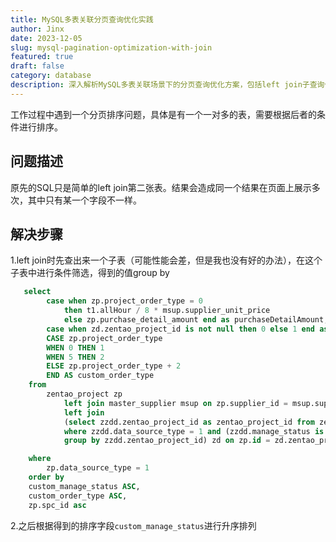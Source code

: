 ```yaml
---
title: MySQL多表关联分页查询优化实践
author: Jinx
date: 2023-12-05
slug: mysql-pagination-optimization-with-join
featured: true
draft: false
category: database
description: 深入解析MySQL多表关联场景下的分页查询优化方案，包括left join子查询优化、group by去重、自定义排序规则等实践经验，以解决一对多关系表查
---
```


工作过程中遇到一个分页排序问题，具体是有一个一对多的表，需要根据后者的条件进行排序。

<!-- more -->

## 问题描述

原先的SQL只是简单的left join第二张表。结果会造成同一个结果在页面上展示多次，其中只有某一个字段不一样。

## 解决步骤

1.left join时先查出来一个子表（可能性能会差，但是我也没有好的办法），在这个子表中进行条件筛选，得到的值group by

```sql
   select
        case when zp.project_order_type = 0
            then t1.allHour / 8 * msup.supplier_unit_price
            else zp.purchase_detail_amount end as purchaseDetailAmount,
        case when zd.zentao_project_id is not null then 0 else 1 end as custom_manage_status,
        CASE zp.project_order_type
        WHEN 0 THEN 1
        WHEN 5 THEN 2
        ELSE zp.project_order_type + 2
        END AS custom_order_type
    from
        zentao_project zp
            left join master_supplier msup on zp.supplier_id = msup.supplier_id
            left join
            (select zzdd.zentao_project_id as zentao_project_id from zentao_demand zzdd
            where zzdd.data_source_type = 1 and (zzdd.manage_status is null or zzdd.manage_status = 0)
            group by zzdd.zentao_project_id) zd on zp.id = zd.zentao_project_id

    where
        zp.data_source_type = 1
    order by
    custom_manage_status ASC,
    custom_order_type ASC,
    zp.spc_id asc
```

2.之后根据得到的排序字段`custom_manage_status`进行升序排列
